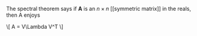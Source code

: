 The spectral theorem says if $\mathbf{A}$ is an $n\times n$ [[symmetric matrix]] in the reals, then A enjoys

\\[
A = V\Lambda V^T
\\]